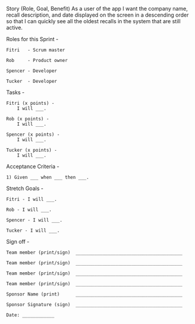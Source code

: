 Story (Role, Goal, Benefit)
    As a user of the app I want the company name, recall description, and date displayed on 
    the screen in a descending order so that I can quickly see all the oldest recalls in the system that are still active.

Roles for this Sprint - 

    Fitri   - Scrum master

    Rob     - Product owner

    Spencer - Developer

    Tucker  - Developer


Tasks - 

    Fitri (x points) - 
        I will ___.

    Rob (x points) - 
        I will ___.

    Spencer (x points) - 
        I will ___.

    Tucker (x points) - 
        I will ___.


Acceptance Criteria - 

    1) Given ___ when ___ then ___.


Stretch Goals - 

    Fitri - I will ___.

    Rob - I will ___.

    Spencer - I will ___.

    Tucker - I will ___.


Sign off - 

    Team member (print/sign)  ________________________________________

    Team member (print/sign)  ________________________________________

    Team member (print/sign)  ________________________________________

    Team member (print/sign)  ________________________________________

    Sponsor Name (print)      ________________________________________

    Sponsor Signature (sign)  ________________________________________

    Date: ____________
